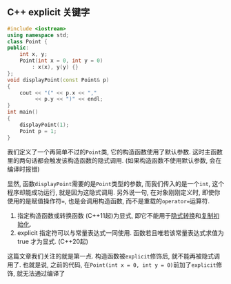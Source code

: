 ## C++ explicit 关键字

```c++
#include <iostream>
using namespace std;
class Point {
public:
    int x, y;
    Point(int x = 0, int y = 0)
        : x(x), y(y) {}
};
void displayPoint(const Point& p) 
{
    cout << "(" << p.x << "," 
         << p.y << ")" << endl;
}
int main()
{
    displayPoint(1);
    Point p = 1;
}
```

我们定义了一个再简单不过的`Point`类, 它的构造函数使用了默认参数. 这时主函数里的两句话都会触发该构造函数的隐式调用. (如果构造函数不使用默认参数, 会在编译时报错)

显然, 函数`displayPoint`需要的是`Point`类型的参数, 而我们传入的是一个`int`, 这个程序却能成功运行, 就是因为这隐式调用. 另外说一句, 在对象刚刚定义时, 即使你使用的是赋值操作符`=`, 也是会调用构造函数, 而不是重载的`operator=`运算符.

1. 指定构造函数或转换函数 (C++11起)为显式, 即它不能用于[隐式转换](https://link.zhihu.com/?target=https%3A//zh.cppreference.com/w/cpp/language/implicit_conversion)和[复制初始化](https://link.zhihu.com/?target=https%3A//zh.cppreference.com/w/cpp/language/copy_initialization).
2. explicit 指定符可以与常量表达式一同使用. 函数若且唯若该常量表达式求值为 true 才为显式. (C++20起)

这篇文章我们关注的就是第一点. 构造函数被`explicit`修饰后, 就不能再被隐式调用了. 也就是说, 之前的代码, 在`Point(int x = 0, int y = 0)`前加了`explicit`修饰, 就无法通过编译了